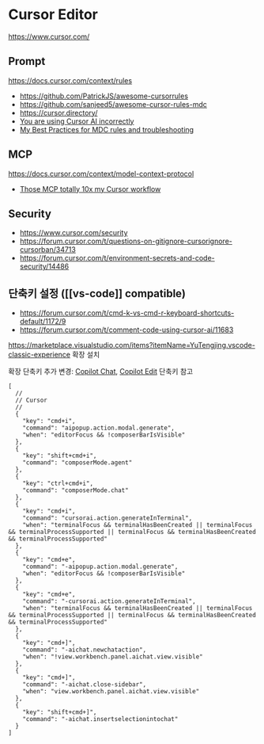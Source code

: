 # Cursor Editor

<https://www.cursor.com/>

## Prompt

<https://docs.cursor.com/context/rules>

- <https://github.com/PatrickJS/awesome-cursorrules>
- <https://github.com/sanjeed5/awesome-cursor-rules-mdc>
- <https://cursor.directory/>
- [You are using Cursor AI incorrectly](https://ghuntley.com/stdlib/)
- [My Best Practices for MDC rules and troubleshooting](https://forum.cursor.com/t/my-best-practices-for-mdc-rules-and-troubleshooting/50526)

## MCP

<https://docs.cursor.com/context/model-context-protocol>

- [Those MCP totally 10x my Cursor workflow](https://www.youtube.com/watch?v=oAoigBWLZgE)

## Security

- <https://www.cursor.com/security>
- <https://forum.cursor.com/t/questions-on-gitignore-cursorignore-cursorban/34713>
- <https://forum.cursor.com/t/environment-secrets-and-code-security/14486>

## 단축키 설정 ([[vs-code]] compatible)

- <https://forum.cursor.com/t/cmd-k-vs-cmd-r-keyboard-shortcuts-default/1172/9>
- <https://forum.cursor.com/t/comment-code-using-cursor-ai/11683>

<https://marketplace.visualstudio.com/items?itemName=YuTengjing.vscode-classic-experience> 확장 설치

확장 단축키 추가 변경: [Copilot Chat](https://code.visualstudio.com/docs/copilot/copilot-chat), [Copilot Edit](https://code.visualstudio.com/docs/copilot/copilot-edits) 단축키 참고

```jsonc
[
  //
  // Cursor
  //
  {
    "key": "cmd+i",
    "command": "aipopup.action.modal.generate",
    "when": "editorFocus && !composerBarIsVisible"
  },
  {
    "key": "shift+cmd+i",
    "command": "composerMode.agent"
  },
  {
    "key": "ctrl+cmd+i",
    "command": "composerMode.chat"
  },
  {
    "key": "cmd+i",
    "command": "cursorai.action.generateInTerminal",
    "when": "terminalFocus && terminalHasBeenCreated || terminalFocus && terminalProcessSupported || terminalFocus && terminalHasBeenCreated && terminalProcessSupported"
  },
  {
    "key": "cmd+e",
    "command": "-aipopup.action.modal.generate",
    "when": "editorFocus && !composerBarIsVisible"
  },
  {
    "key": "cmd+e",
    "command": "-cursorai.action.generateInTerminal",
    "when": "terminalFocus && terminalHasBeenCreated || terminalFocus && terminalProcessSupported || terminalFocus && terminalHasBeenCreated && terminalProcessSupported"
  },
  {
    "key": "cmd+]",
    "command": "-aichat.newchataction",
    "when": "!view.workbench.panel.aichat.view.visible"
  },
  {
    "key": "cmd+]",
    "command": "-aichat.close-sidebar",
    "when": "view.workbench.panel.aichat.view.visible"
  },
  {
    "key": "shift+cmd+]",
    "command": "-aichat.insertselectionintochat"
  }
]
```
